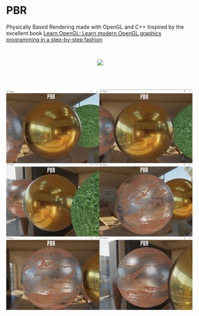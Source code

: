 # PBR
Physically Based Rendering made with OpenGL and C++
Inspired by the excellent book [Learn OpenGL: Learn modern OpenGL graphics programming in a step-by-step fashion](https://www.amazon.it/dp/9090332561?tag=joeydevrie032-21&geniuslink=true)

<br />

<p align="center">
  <img src="https://github.com/sebimih13/PBR/blob/main/Resource/PBR.gif">
</p>

<br /> <br />

<img align="left" width="250" height="197" src="https://github.com/sebimih13/PBR/blob/main/Resource/G1.png">
<img align="left" width="250" height="197" src="https://github.com/sebimih13/PBR/blob/main/Resource/G2.png">
<img align="left" width="250" height="197" src="https://github.com/sebimih13/PBR/blob/main/Resource/G3.png">

<img align="left" width="250" height="197" src="https://github.com/sebimih13/PBR/blob/main/Resource/M1.png">
<img align="left" width="250" height="197" src="https://github.com/sebimih13/PBR/blob/main/Resource/M2.png">
<img align="left" width="250" height="197" src="https://github.com/sebimih13/PBR/blob/main/Resource/M3.png">

